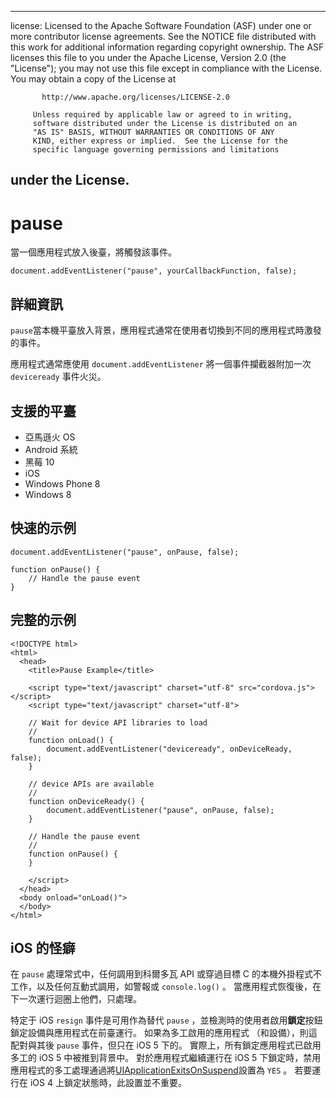 * * *

license: Licensed to the Apache Software Foundation (ASF) under one or more contributor license agreements. See the NOTICE file distributed with this work for additional information regarding copyright ownership. The ASF licenses this file to you under the Apache License, Version 2.0 (the "License"); you may not use this file except in compliance with the License. You may obtain a copy of the License at

           http://www.apache.org/licenses/LICENSE-2.0
    
         Unless required by applicable law or agreed to in writing,
         software distributed under the License is distributed on an
         "AS IS" BASIS, WITHOUT WARRANTIES OR CONDITIONS OF ANY
         KIND, either express or implied.  See the License for the
         specific language governing permissions and limitations
    

## under the License.

# pause

當一個應用程式放入後臺，將觸發該事件。

    document.addEventListener("pause", yourCallbackFunction, false);
    

## 詳細資訊

`pause`當本機平臺放入背景，應用程式通常在使用者切換到不同的應用程式時激發的事件。

應用程式通常應使用 `document.addEventListener` 將一個事件攔截器附加一次 `deviceready` 事件火災。

## 支援的平臺

*   亞馬遜火 OS
*   Android 系統
*   黑莓 10
*   iOS
*   Windows Phone 8
*   Windows 8

## 快速的示例

    document.addEventListener("pause", onPause, false);
    
    function onPause() {
        // Handle the pause event
    }
    

## 完整的示例

    <!DOCTYPE html>
    <html>
      <head>
        <title>Pause Example</title>
    
        <script type="text/javascript" charset="utf-8" src="cordova.js"></script>
        <script type="text/javascript" charset="utf-8">
    
        // Wait for device API libraries to load
        //
        function onLoad() {
            document.addEventListener("deviceready", onDeviceReady, false);
        }
    
        // device APIs are available
        //
        function onDeviceReady() {
            document.addEventListener("pause", onPause, false);
        }
    
        // Handle the pause event
        //
        function onPause() {
        }
    
        </script>
      </head>
      <body onload="onLoad()">
      </body>
    </html>
    

## iOS 的怪癖

在 `pause` 處理常式中，任何調用到科爾多瓦 API 或穿過目標 C 的本機外掛程式不工作，以及任何互動式調用，如警報或 `console.log()` 。 當應用程式恢復後，在下一次運行迴圈上他們，只處理。

特定于 iOS `resign` 事件是可用作為替代 `pause` ，並檢測時的使用者啟用**鎖定**按鈕鎖定設備與應用程式在前臺運行。 如果為多工啟用的應用程式 （和設備），則這配對與其後 `pause` 事件，但只在 iOS 5 下的。 實際上，所有鎖定應用程式已啟用多工的 iOS 5 中被推到背景中。 對於應用程式繼續運行在 iOS 5 下鎖定時，禁用應用程式的多工處理通過將[UIApplicationExitsOnSuspend][1]設置為 `YES` 。 若要運行在 iOS 4 上鎖定狀態時，此設置並不重要。

 [1]: http://developer.apple.com/library/ios/#documentation/general/Reference/InfoPlistKeyReference/Articles/iPhoneOSKeys.html